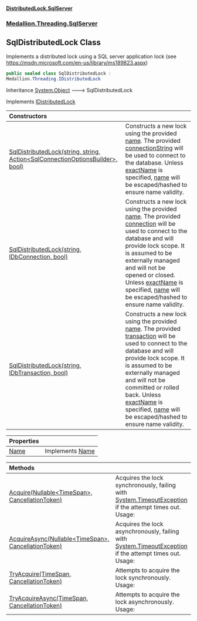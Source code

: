 #### [DistributedLock.SqlServer](README.md 'README')
### [Medallion.Threading.SqlServer](Medallion.Threading.SqlServer.md 'Medallion.Threading.SqlServer')

## SqlDistributedLock Class

Implements a distributed lock using a SQL server application lock
(see https://msdn.microsoft.com/en-us/library/ms189823.aspx)

```csharp
public sealed class SqlDistributedLock :
Medallion.Threading.IDistributedLock
```

Inheritance [System.Object](https://docs.microsoft.com/en-us/dotnet/api/System.Object 'System.Object') &#129106; SqlDistributedLock

Implements [IDistributedLock](https://github.com/madelson/DistributedLock/tree/default-documentation/docs/api/DistributedLock.Core/IDistributedLock.md 'Medallion.Threading.IDistributedLock')

| Constructors | |
| :--- | :--- |
| [SqlDistributedLock(string, string, Action&lt;SqlConnectionOptionsBuilder&gt;, bool)](SqlDistributedLock..ctor.IXLn8ksHwo3nLgCG5b0COA.md 'Medallion.Threading.SqlServer.SqlDistributedLock.SqlDistributedLock(string, string, System.Action<Medallion.Threading.SqlServer.SqlConnectionOptionsBuilder>, bool)') | Constructs a new lock using the provided [name](SqlDistributedLock..ctor.IXLn8ksHwo3nLgCG5b0COA.md#Medallion.Threading.SqlServer.SqlDistributedLock.SqlDistributedLock(string,string,System.Action_Medallion.Threading.SqlServer.SqlConnectionOptionsBuilder_,bool).name 'Medallion.Threading.SqlServer.SqlDistributedLock.SqlDistributedLock(string, string, System.Action<Medallion.Threading.SqlServer.SqlConnectionOptionsBuilder>, bool).name').   The provided [connectionString](SqlDistributedLock..ctor.IXLn8ksHwo3nLgCG5b0COA.md#Medallion.Threading.SqlServer.SqlDistributedLock.SqlDistributedLock(string,string,System.Action_Medallion.Threading.SqlServer.SqlConnectionOptionsBuilder_,bool).connectionString 'Medallion.Threading.SqlServer.SqlDistributedLock.SqlDistributedLock(string, string, System.Action<Medallion.Threading.SqlServer.SqlConnectionOptionsBuilder>, bool).connectionString') will be used to connect to the database.  Unless [exactName](SqlDistributedLock..ctor.IXLn8ksHwo3nLgCG5b0COA.md#Medallion.Threading.SqlServer.SqlDistributedLock.SqlDistributedLock(string,string,System.Action_Medallion.Threading.SqlServer.SqlConnectionOptionsBuilder_,bool).exactName 'Medallion.Threading.SqlServer.SqlDistributedLock.SqlDistributedLock(string, string, System.Action<Medallion.Threading.SqlServer.SqlConnectionOptionsBuilder>, bool).exactName') is specified, [name](SqlDistributedLock..ctor.IXLn8ksHwo3nLgCG5b0COA.md#Medallion.Threading.SqlServer.SqlDistributedLock.SqlDistributedLock(string,string,System.Action_Medallion.Threading.SqlServer.SqlConnectionOptionsBuilder_,bool).name 'Medallion.Threading.SqlServer.SqlDistributedLock.SqlDistributedLock(string, string, System.Action<Medallion.Threading.SqlServer.SqlConnectionOptionsBuilder>, bool).name') will be escaped/hashed to ensure name validity. |
| [SqlDistributedLock(string, IDbConnection, bool)](SqlDistributedLock..ctor.OZ2lCJsURZ+h8HKzPvymjw.md 'Medallion.Threading.SqlServer.SqlDistributedLock.SqlDistributedLock(string, System.Data.IDbConnection, bool)') | Constructs a new lock using the provided [name](SqlDistributedLock..ctor.OZ2lCJsURZ+h8HKzPvymjw.md#Medallion.Threading.SqlServer.SqlDistributedLock.SqlDistributedLock(string,System.Data.IDbConnection,bool).name 'Medallion.Threading.SqlServer.SqlDistributedLock.SqlDistributedLock(string, System.Data.IDbConnection, bool).name').  The provided [connection](SqlDistributedLock..ctor.OZ2lCJsURZ+h8HKzPvymjw.md#Medallion.Threading.SqlServer.SqlDistributedLock.SqlDistributedLock(string,System.Data.IDbConnection,bool).connection 'Medallion.Threading.SqlServer.SqlDistributedLock.SqlDistributedLock(string, System.Data.IDbConnection, bool).connection') will be used to connect to the database and will provide lock scope. It is assumed to be externally managed and will not be opened or closed.  Unless [exactName](SqlDistributedLock..ctor.OZ2lCJsURZ+h8HKzPvymjw.md#Medallion.Threading.SqlServer.SqlDistributedLock.SqlDistributedLock(string,System.Data.IDbConnection,bool).exactName 'Medallion.Threading.SqlServer.SqlDistributedLock.SqlDistributedLock(string, System.Data.IDbConnection, bool).exactName') is specified, [name](SqlDistributedLock..ctor.OZ2lCJsURZ+h8HKzPvymjw.md#Medallion.Threading.SqlServer.SqlDistributedLock.SqlDistributedLock(string,System.Data.IDbConnection,bool).name 'Medallion.Threading.SqlServer.SqlDistributedLock.SqlDistributedLock(string, System.Data.IDbConnection, bool).name') will be escaped/hashed to ensure name validity. |
| [SqlDistributedLock(string, IDbTransaction, bool)](SqlDistributedLock..ctor.fV1bw9iga5pQQYPMV/GL1w.md 'Medallion.Threading.SqlServer.SqlDistributedLock.SqlDistributedLock(string, System.Data.IDbTransaction, bool)') | Constructs a new lock using the provided [name](SqlDistributedLock..ctor.fV1bw9iga5pQQYPMV/GL1w.md#Medallion.Threading.SqlServer.SqlDistributedLock.SqlDistributedLock(string,System.Data.IDbTransaction,bool).name 'Medallion.Threading.SqlServer.SqlDistributedLock.SqlDistributedLock(string, System.Data.IDbTransaction, bool).name').  The provided [transaction](SqlDistributedLock..ctor.fV1bw9iga5pQQYPMV/GL1w.md#Medallion.Threading.SqlServer.SqlDistributedLock.SqlDistributedLock(string,System.Data.IDbTransaction,bool).transaction 'Medallion.Threading.SqlServer.SqlDistributedLock.SqlDistributedLock(string, System.Data.IDbTransaction, bool).transaction') will be used to connect to the database and will provide lock scope. It is assumed to be externally managed and will not be committed or rolled back.  Unless [exactName](SqlDistributedLock..ctor.fV1bw9iga5pQQYPMV/GL1w.md#Medallion.Threading.SqlServer.SqlDistributedLock.SqlDistributedLock(string,System.Data.IDbTransaction,bool).exactName 'Medallion.Threading.SqlServer.SqlDistributedLock.SqlDistributedLock(string, System.Data.IDbTransaction, bool).exactName') is specified, [name](SqlDistributedLock..ctor.fV1bw9iga5pQQYPMV/GL1w.md#Medallion.Threading.SqlServer.SqlDistributedLock.SqlDistributedLock(string,System.Data.IDbTransaction,bool).name 'Medallion.Threading.SqlServer.SqlDistributedLock.SqlDistributedLock(string, System.Data.IDbTransaction, bool).name') will be escaped/hashed to ensure name validity. |

| Properties | |
| :--- | :--- |
| [Name](SqlDistributedLock.Name.md 'Medallion.Threading.SqlServer.SqlDistributedLock.Name') | Implements [Name](https://github.com/madelson/DistributedLock/tree/default-documentation/docs/api/DistributedLock.Core/IDistributedLock.Name.md 'Medallion.Threading.IDistributedLock.Name') |

| Methods | |
| :--- | :--- |
| [Acquire(Nullable&lt;TimeSpan&gt;, CancellationToken)](SqlDistributedLock.Acquire.zbspE3pGxl+PD2ikaBjjHQ.md 'Medallion.Threading.SqlServer.SqlDistributedLock.Acquire(System.Nullable<System.TimeSpan>, System.Threading.CancellationToken)') | Acquires the lock synchronously, failing with [System.TimeoutException](https://docs.microsoft.com/en-us/dotnet/api/System.TimeoutException 'System.TimeoutException') if the attempt times out. Usage: |
| [AcquireAsync(Nullable&lt;TimeSpan&gt;, CancellationToken)](SqlDistributedLock.AcquireAsync.H4cG/yzFNt8CX+DvrGY7Ew.md 'Medallion.Threading.SqlServer.SqlDistributedLock.AcquireAsync(System.Nullable<System.TimeSpan>, System.Threading.CancellationToken)') | Acquires the lock asynchronously, failing with [System.TimeoutException](https://docs.microsoft.com/en-us/dotnet/api/System.TimeoutException 'System.TimeoutException') if the attempt times out. Usage: |
| [TryAcquire(TimeSpan, CancellationToken)](SqlDistributedLock.TryAcquire.+75ri4YlUSx+YHiFkRqGYA.md 'Medallion.Threading.SqlServer.SqlDistributedLock.TryAcquire(System.TimeSpan, System.Threading.CancellationToken)') | Attempts to acquire the lock synchronously. Usage: |
| [TryAcquireAsync(TimeSpan, CancellationToken)](SqlDistributedLock.TryAcquireAsync.uIPf8DVSTmuiby/hHjaF2Q.md 'Medallion.Threading.SqlServer.SqlDistributedLock.TryAcquireAsync(System.TimeSpan, System.Threading.CancellationToken)') | Attempts to acquire the lock asynchronously. Usage: |
